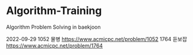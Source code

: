 # Algorithm-Training
Algorithm Problem Solving in baekjoon

2022-09-29
1052  물병  https://www.acmicpc.net/problem/1052
1764  듣보잡 https://www.acmicpc.net/problem/1764
